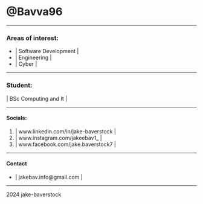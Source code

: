<!DOCTYPE html>
<html lang="en">
 <head>
   <meta charset="UTF-8">
   <link rel="stylesheet" href="C:\Users\jakeb\OneDrive\Desktop\HTML\New folder\Stylesheet.Github.CSS">
 </head>
<body>
    <wrapper>
<h1>@Bavva96</h1>
<hr>
<section>
<h3>Areas of interest:</h3>
<ul>
<li>| Software Development |</li>
<li>| Engineering |</li>
<li>| Cyber |</li>
</ul>
</section>
<hr>
<section>    
<h3>Student:</h3>
<p>| BSc Computing and It |</p>
</section>
<hr>
<section>
<h4>Socials:</h4>
<ol>
<li>| www.linkedin.com/in/jake-baverstock |</li>
<li>| www.instagram.com/jakeebav1_ |</li>
<li>| www.facebook.com/jake.baverstock7 |</li>
</ol>
<hr>
<h4>Contact</h4>
<ul>
<li>| jakebav.info@gmail.com |</li>
</ul>
<hr>
<p></p>
</section>
<footer>2024 jake-baverstock</footer>
</wrapper>
</body>
</html>
